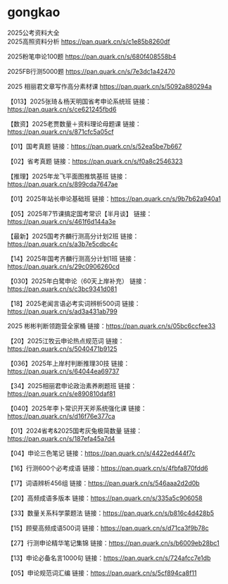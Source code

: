 # gongkao
2025公考资料大全												
2025高照资料分析 https://pan.quark.cn/s/c1e85b8260df

2025粉笔申论100题  https://pan.quark.cn/s/680f408558b4	

2025FB行测5000题  https://pan.quark.cn/s/7e3dc1a42470		

2025 相丽君文章写作高分素材课  https://pan.quark.cn/s/5092a880294a	

【013】2025张琦＆杨天明国省考申论系统班  链接：https://pan.quark.cn/s/ce621245fbd6	

【数资】2025老贾数量＋资料理论母题课  链接：https://pan.quark.cn/s/871cfc5a05cf

【01】国考真题  链接：https://pan.quark.cn/s/52ea5be7b667		

【02】省考真题 链接：https://pan.quark.cn/s/f0a8c2546323	

【推理】2025年龙飞平面图推筑基班 链接：https://pan.quark.cn/s/899cda7647ae		

【01】2025年站长申论基础班 链接：https://pan.quark.cn/s/9b7b62a940a1	

【05】2025年7节课搞定国考常识【半月谈】 链接：https://pan.quark.cn/s/461f6d144a3e	

【最新】2025国考齐麟行测高分计划2班  链接：https://pan.quark.cn/s/a3b7e5cdbc4c

【14】2025年国考齐麟行测高分计划1班  链接：https://pan.quark.cn/s/29c0906260cd

【030】2025年白鹭申论（60天上岸补充） 链接：https://pan.quark.cn/s/c3bc9341d081	

【18】2025老闻言语必考实词辨析500词  链接：https://pan.quark.cn/s/ad3a431ab799	

2025 彬彬判断领跑营全家桶  链接：https://pan.quark.cn/s/05bc6ccfee33	

【20】2025江牧云申论热点规范词  链接：https://pan.quark.cn/s/5040471b9125	

【036】2025年上岸村判断推理30技  链接：https://pan.quark.cn/s/64044ea69737	

【34】2025相丽君申论政治素养刷题班   链接：https://pan.quark.cn/s/e890810daf81

【040】2025年李卜常识开天斧系统强化课  链接：https://pan.quark.cn/s/d16f76e377ca	

【01】2024省考&2025国考灰兔极简数量   链接：https://pan.quark.cn/s/187efa45a7d4

【04】申论三色笔记  链接：https://pan.quark.cn/s/4422ed444f7c	

【16】行测600个必考成语   链接：https://pan.quark.cn/s/4fbfa870fdd6

【17】词语辨析456组   链接：https://pan.quark.cn/s/546aaa2d2d0b	

【20】高频成语多版本  链接：https://pan.quark.cn/s/335a5c906058

【33】数量关系科学蒙题法   链接：https://pan.quark.cn/s/b816c4d428b5	

【15】顾斐高频成语500词 链接：https://pan.quark.cn/s/d71ca3f9b78c	

【27】行测申论精华笔记集锦  链接：https://pan.quark.cn/s/b6009eb28bc1	

【13】申论必备名言1000句  链接：https://pan.quark.cn/s/724afcc7e1db

【05】申论规范词汇编  链接：https://pan.quark.cn/s/5cf894ca8f11													
																									
																									
																									
																									
																									
																									
																									
																									
																									
																									
																									
																									
																									
																									
																									
																									
																									
																									
																									
																									
																									
																									
																									
																									
																									
																									
																									
																									
																									
																									
																									
																									
																									
																									
																									
																									
																									
																									
																									
																									
																									
																									
																									
																									
																									
																									
																									
																									
																									
																									
																									
																									
																									
																									
																									
																									
																									
																									
																									
																									
																									
																									
																									
																									
																									
																									
																									
																									
																									
																									
																									
																									
																									
																									
																									
																									
																									
																									
																									
																									
																									
																									
																									
																									
																									
																									
																									
																									
																									
																									
																									
																									
																									
																									
																									
																									
																									
																									
																									
																									
																									
																									
																									
																									
																									
																									
																									
																									
																									
																									
																									
																									
																									
																									
																									
																									
																									
																									
																									
																									
																									
																									
																									
																									
																									
																									
																									
																									
																									
																									
																									
																									
																									
																									
																									
																									
																									
																									
																									
																									
																									
																									
																									
																									
																									
																									
																									
																									
																									
																									
																									
																									
																									
																									
																									
																									
																									
																									
																									
																									
																									
																									
																									
																									
																									
																									
																									
																									
																									
																									
																									
																									
																									
																									
																									
																									
